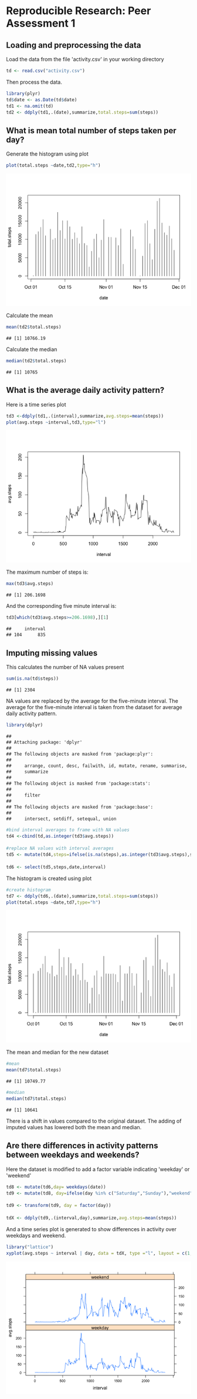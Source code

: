 # Reproducible Research: Peer Assessment 1


## Loading and preprocessing the data

Load the data from the file 'activity.csv' in your working directory


```r
td <- read.csv("activity.csv")
```
Then process the data.


```r
library(plyr)
td$date <- as.Date(td$date)
td1 <- na.omit(td)
td2 <- ddply(td1,.(date),summarize,total.steps=sum(steps))
```

## What is mean total number of steps taken per day?

Generate the histogram using plot


```r
plot(total.steps ~date,td2,type="h")
```

![](PA1_template_files/figure-html/histogram1-1.png) 

Calculate the mean


```r
mean(td2$total.steps)
```

```
## [1] 10766.19
```

Calculate the median


```r
median(td2$total.steps)
```

```
## [1] 10765
```

## What is the average daily activity pattern?

Here is a time series plot


```r
td3 <-ddply(td1,.(interval),summarize,avg.steps=mean(steps))
plot(avg.steps ~interval,td3,type="l")
```

![](PA1_template_files/figure-html/timeseries1-1.png) 

The maximum number of steps is: 


```r
max(td3$avg.steps)
```

```
## [1] 206.1698
```

And the corresponding five minute interval is:


```r
td3[which(td3$avg.steps>=206.1698),][1]
```

```
##     interval
## 104      835
```


## Imputing missing values

This calculates the number of NA values present


```r
sum(is.na(td$steps))
```

```
## [1] 2304
```

NA values are replaced by the average for the five-minute interval. The average for the five-minute interval is taken from the dataset for average daily activity pattern.


```r
library(dplyr)
```

```
## 
## Attaching package: 'dplyr'
## 
## The following objects are masked from 'package:plyr':
## 
##     arrange, count, desc, failwith, id, mutate, rename, summarise,
##     summarize
## 
## The following object is masked from 'package:stats':
## 
##     filter
## 
## The following objects are masked from 'package:base':
## 
##     intersect, setdiff, setequal, union
```

```r
#bind interval averages to frame with NA values
td4 <-cbind(td,as.integer(td3$avg.steps))

#replace NA values with interval averages
td5 <- mutate(td4,steps=ifelse(is.na(steps),as.integer(td3$avg.steps),steps))

td6 <- select(td5,steps,date,interval)
```

The histogram is created using plot


```r
#create histogram 
td7 <- ddply(td6,.(date),summarize,total.steps=sum(steps))
plot(total.steps ~date,td7,type="h")
```

![](PA1_template_files/figure-html/histogram2-1.png) 

The mean and median for the new dataset


```r
#mean
mean(td7$total.steps)
```

```
## [1] 10749.77
```

```r
#median
median(td7$total.steps)
```

```
## [1] 10641
```

There is a shift in values compared to the original dataset. The adding of imputed values has lowered both the mean and median.



## Are there differences in activity patterns between weekdays and weekends?

Here the dataset is modified to add a factor variable indicating 'weekday' or 'weekend'


```r
td8 <- mutate(td6,day= weekdays(date))
td9 <- mutate(td8, day=ifelse(day %in% c("Saturday","Sunday"),"weekend","weekday"))

td9 <- transform(td9, day = factor(day))

tdX <- ddply(td9,.(interval,day),summarize,avg.steps=mean(steps))
```

And a time series plot is generated to show differences in activity over weekdays and weekend.


```r
library("lattice")
xyplot(avg.steps ~ interval | day, data = tdX, type ="l", layout = c(1, 2))
```

![](PA1_template_files/figure-html/xyplot1-1.png) 


